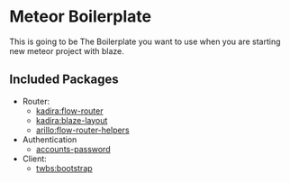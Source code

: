 # Meteor Boilerplate

This is going to be The Boilerplate you want to use when you are starting new meteor project with blaze.

## <a name="included-packages"></a> Included Packages

* Router:
  * [kadira:flow-router](https://github.com/kadirahq/flow-router)
  * [kadira:blaze-layout](https://github.com/kadirahq/blaze-layout)
  * [arillo:flow-router-helpers](https://github.com/arillo/meteor-flow-router-helpers)
* Authentication
  * [accounts-password](https://atmospherejs.com/meteor/accounts-password)
* Client:
  * [twbs:bootstrap](https://github.com/twbs/bootstrap)
